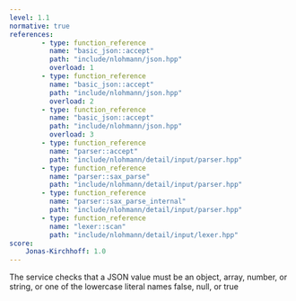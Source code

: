 ```yaml
---
level: 1.1
normative: true
references:
        - type: function_reference
          name: "basic_json::accept"
          path: "include/nlohmann/json.hpp"
          overload: 1
        - type: function_reference
          name: "basic_json::accept"
          path: "include/nlohmann/json.hpp"
          overload: 2
        - type: function_reference
          name: "basic_json::accept"
          path: "include/nlohmann/json.hpp"
          overload: 3
        - type: function_reference
          name: "parser::accept"
          path: "include/nlohmann/detail/input/parser.hpp"
        - type: function_reference
          name: "parser::sax_parse"
          path: "include/nlohmann/detail/input/parser.hpp"
        - type: function_reference
          name: "parser::sax_parse_internal"
          path: "include/nlohmann/detail/input/parser.hpp"
        - type: function_reference
          name: "lexer::scan"
          path: "include/nlohmann/detail/input/lexer.hpp"
score:
    Jonas-Kirchhoff: 1.0
---
```


The service checks that a JSON value must be an object, array, number, or string, or one of the lowercase literal names false, null, or true